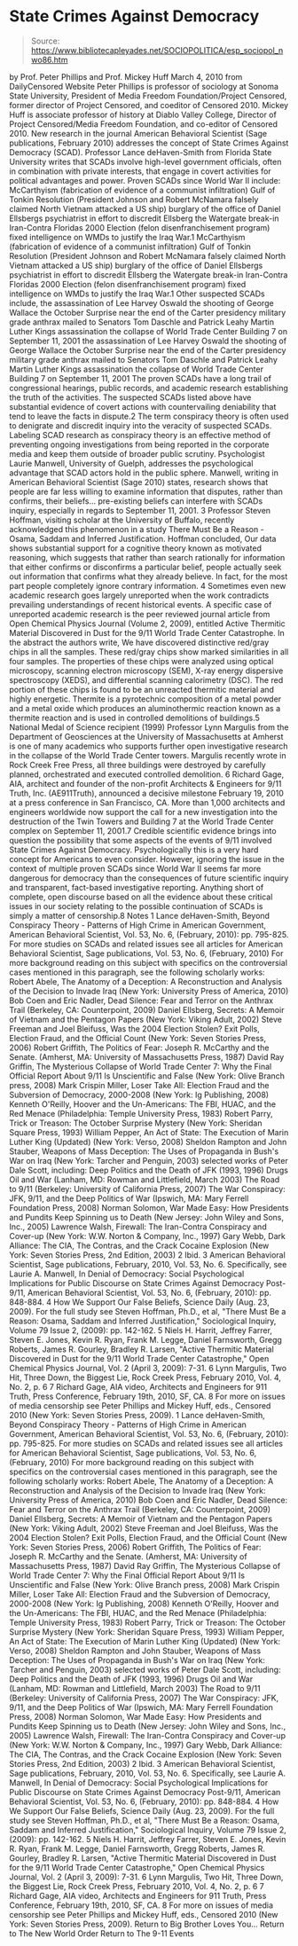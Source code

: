 # State Crimes Against Democracy

> Source: https://www.bibliotecapleyades.net/SOCIOPOLITICA/esp_sociopol_nwo86.htm

by Prof. Peter Phillips and Prof. Mickey Huff March 4, 2010
from DailyCensored Website
Peter Phillips is professor of sociology at Sonoma State University, President of Media Freedom Foundation/Project Censored, former director of Project Censored, and coeditor of Censored 2010. Mickey Huff is associate professor of history at Diablo Valley College, Director of Project Censored/Media Freedom Foundation, and co-editor of Censored 2010.
New research in the journal American Behavioral Scientist (Sage publications, February 2010) addresses the concept of State Crimes Against Democracy (SCAD).
Professor Lance deHaven-Smith from Florida State University writes that SCADs involve high-level government officials, often in combination with private interests, that engage in covert activities for political advantages and power.
Proven SCADs since World War II include:
McCarthyism (fabrication of evidence of a communist infiltration) Gulf of Tonkin Resolution (President Johnson and Robert McNamara falsely claimed North Vietnam attacked a US ship) burglary of the office of Daniel Ellsbergs psychiatrist in effort to discredit Ellsberg the Watergate break-in Iran-Contra Floridas 2000 Election (felon disenfranchisement program) fixed intelligence on WMDs to justify the Iraq War.1
McCarthyism (fabrication of evidence of a communist infiltration)
Gulf of Tonkin Resolution (President Johnson and Robert McNamara falsely claimed North Vietnam attacked a US ship)
burglary of the office of Daniel Ellsbergs psychiatrist in effort to discredit Ellsberg
the Watergate break-in
Iran-Contra
Floridas 2000 Election (felon disenfranchisement program)
fixed intelligence on WMDs to justify the Iraq War.1
Other suspected SCADs include,
the assassination of Lee Harvey Oswald the shooting of George Wallace the October Surprise near the end of the Carter presidency military grade anthrax mailed to Senators Tom Daschle and Patrick Leahy Martin Luther Kings assassination the collapse of World Trade Center Building 7 on September 11, 2001
the assassination of Lee Harvey Oswald
the shooting of George Wallace
the October Surprise near the end of the Carter presidency
military grade anthrax mailed to Senators Tom Daschle and Patrick Leahy
Martin Luther Kings assassination
the collapse of World Trade Center Building 7 on September 11, 2001
The proven SCADs have a long trail of congressional hearings, public records, and academic research establishing the truth of the activities. The suspected SCADs listed above have substantial evidence of covert actions with countervailing deniability that tend to leave the facts in dispute.2 The term conspiracy theory is often used to denigrate and discredit inquiry into the veracity of suspected SCADs.
Labeling SCAD research as conspiracy theory is an effective method of preventing ongoing investigations from being reported in the corporate media and keep them outside of broader public scrutiny.
Psychologist Laurie Manwell, University of Guelph, addresses the psychological advantage that SCAD actors hold in the public sphere.
Manwell, writing in American Behavioral Scientist (Sage 2010) states,
research shows that people are far less willing to examine information that disputes, rather than confirms, their beliefs... pre-existing beliefs can interfere with SCADs inquiry, especially in regards to September 11, 2001. 3
Professor Steven Hoffman, visiting scholar at the University of Buffalo, recently acknowledged this phenomenon in a study There Must Be a Reason - Osama, Saddam and Inferred Justification.
Hoffman concluded,
Our data shows substantial support for a cognitive theory known as motivated reasoning, which suggests that rather than search rationally for information that either confirms or disconfirms a particular belief, people actually seek out information that confirms what they already believe. In fact, for the most part people completely ignore contrary information. 4
Sometimes even new academic research goes largely unreported when the work contradicts prevailing understandings of recent historical events.
A specific case of unreported academic research is the peer reviewed journal article from Open Chemical Physics Journal (Volume 2, 2009), entitled Active Thermitic Material Discovered in Dust for the 9/11 World Trade Center Catastrophe.
In the abstract the authors write,
We have discovered distinctive red/gray chips in all the samples. These red/gray chips show marked similarities in all four samples. The properties of these chips were analyzed using optical microscopy, scanning electron microscopy (SEM), X-ray energy dispersive spectroscopy (XEDS), and differential scanning calorimetry (DSC). The red portion of these chips is found to be an unreacted thermitic material and highly energetic.
Thermite is a pyrotechnic composition of a metal powder and a metal oxide which produces an aluminothermic reaction known as a thermite reaction and is used in controlled demolitions of buildings.5 National Medal of Science recipient (1999) Professor Lynn Margulis from the Department of Geosciences at the University of Massachusetts at Amherst is one of many academics who supports further open investigative research in the collapse of the World Trade Center towers.
Margulis recently wrote in Rock Creek Free Press,
all three buildings were destroyed by carefully planned, orchestrated and executed controlled demolition. 6
Richard Gage, AIA, architect and founder of the non-profit Architects & Engineers for 9/11 Truth, Inc. (AE911Truth), announced a decisive milestone February 19, 2010 at a press conference in San Francisco, CA. More than 1,000 architects and engineers worldwide now support the call for a new investigation into the destruction of the Twin Towers and Building 7 at the World Trade Center complex on September 11, 2001.7 Credible scientific evidence brings into question the possibility that some aspects of the events of 9/11 involved State Crimes Against Democracy.
Psychologically this is a very hard concept for Americans to even consider. However, ignoring the issue in the context of multiple proven SCADs since World War II seems far more dangerous for democracy than the consequences of future scientific inquiry and transparent, fact-based investigative reporting.
Anything short of complete, open discourse based on all the evidence about these critical issues in our society relating to the possible continuation of SCADs is simply a matter of censorship.8
Notes
1 Lance deHaven-Smith, Beyond Conspiracy Theory - Patterns of High Crime in American Government, American Behavioral Scientist, Vol. 53, No. 6, (February, 2010): pp. 795-825. For more studies on SCADs and related issues see all articles for American Behavioral Scientist, Sage publications, Vol. 53, No. 6, (February, 2010) For more background reading on this subject with specifics on the controversial cases mentioned in this paragraph, see the following scholarly works: Robert Abele, The Anatomy of a Deception: A Reconstruction and Analysis of the Decision to Invade Iraq (New York: University Press of America, 2010) Bob Coen and Eric Nadler, Dead Silence: Fear and Terror on the Anthrax Trail (Berkeley, CA: Counterpoint, 2009) Daniel Ellsberg, Secrets: A Memoir of Vietnam and the Pentagon Papers (New York: Viking Adult, 2002) Steve Freeman and Joel Bleifuss, Was the 2004 Election Stolen? Exit Polls, Election Fraud, and the Official Count (New York: Seven Stories Press, 2006) Robert Griffith, The Politics of Fear: Joseph R. McCarthy and the Senate. (Amherst, MA: University of Massachusetts Press, 1987) David Ray Griffin, The Mysterious Collapse of World Trade Center 7: Why the Final Official Report About 9/11 Is Unscientific and False (New York: Olive Branch press, 2008) Mark Crispin Miller, Loser Take All: Election Fraud and the Subversion of Democracy, 2000-2008 (New York: Ig Publishing, 2008) Kenneth O'Reilly, Hoover and the Un-Americans: The FBI, HUAC, and the Red Menace (Philadelphia: Temple University Press, 1983) Robert Parry, Trick or Treason: The October Surprise Mystery (New York: Sheridan Square Press, 1993) William Pepper, An Act of State: The Execution of Marin Luther King (Updated) (New York: Verso, 2008) Sheldon Rampton and John Stauber, Weapons of Mass Deception: The Uses of Propaganda in Bush's War on Iraq (New York: Tarcher and Penguin, 2003) selected works of Peter Dale Scott, including: Deep Politics and the Death of JFK (1993, 1996) Drugs Oil and War (Lanham, MD: Rowman and Littlefield, March 2003) The Road to 9/11 (Berkeley: University of California Press, 2007) The War Conspiracy: JFK, 9/11, and the Deep Politics of War (Ipswich, MA: Mary Ferrell Foundation Press, 2008) Norman Solomon, War Made Easy: How Presidents and Pundits Keep Spinning us to Death (New Jersey: John Wiley and Sons, Inc., 2005) Lawrence Walsh, Firewall: The Iran-Contra Conspiracy and Cover-up (New York: W.W. Norton & Company, Inc., 1997) Gary Webb, Dark Alliance: The CIA, The Contras, and the Crack Cocaine Explosion (New York: Seven Stories Press, 2nd Edition, 2003) 2 Ibid. 3 American Behavioral Scientist, Sage publications, February, 2010, Vol. 53, No. 6. Specifically, see Laurie A. Manwell, In Denial of Democracy: Social Psychological Implications for Public Discourse on State Crimes Against Democracy Post-9/11, American Behavioral Scientist, Vol. 53, No. 6, (February, 2010): pp. 848-884. 4 How We Support Our False Beliefs, Science Daily (Aug. 23, 2009). For the full study see Steven Hoffman, Ph.D., et al, "There Must Be a Reason: Osama, Saddam and Inferred Justification," Sociological Inquiry, Volume 79 Issue 2, (2009): pp. 142-162. 5 Niels H. Harrit, Jeffrey Farrer, Steven E. Jones, Kevin R. Ryan, Frank M. Legge, Daniel Farnsworth, Gregg Roberts, James R. Gourley, Bradley R. Larsen, "Active Thermitic Material Discovered in Dust for the 9/11 World Trade Center Catastrophe," Open Chemical Physics Journal, Vol. 2 (April 3, 2009): 7-31. 6 Lynn Margulis, Two Hit, Three Down, the Biggest Lie, Rock Creek Press, February 2010, Vol. 4, No. 2, p. 6 7 Richard Gage, AIA video, Architects and Engineers for 911 Truth, Press Conference, February 19th, 2010, SF, CA. 8 For more on issues of media censorship see Peter Phillips and Mickey Huff, eds., Censored 2010 (New York: Seven Stories Press, 2009).
1 Lance deHaven-Smith, Beyond Conspiracy Theory - Patterns of High Crime in American Government, American Behavioral Scientist, Vol. 53, No. 6, (February, 2010): pp. 795-825. For more studies on SCADs and related issues see all articles for American Behavioral Scientist, Sage publications, Vol. 53, No. 6, (February, 2010)
For more background reading on this subject with specifics on the controversial cases mentioned in this paragraph, see the following scholarly works:
Robert Abele, The Anatomy of a Deception: A Reconstruction and Analysis of the Decision to Invade Iraq (New York: University Press of America, 2010)
Bob Coen and Eric Nadler, Dead Silence: Fear and Terror on the Anthrax Trail (Berkeley, CA: Counterpoint, 2009)
Daniel Ellsberg, Secrets: A Memoir of Vietnam and the Pentagon Papers (New York: Viking Adult, 2002)
Steve Freeman and Joel Bleifuss, Was the 2004 Election Stolen? Exit Polls, Election Fraud, and the Official Count (New York: Seven Stories Press, 2006)
Robert Griffith, The Politics of Fear: Joseph R. McCarthy and the Senate. (Amherst, MA: University of Massachusetts Press, 1987)
David Ray Griffin, The Mysterious Collapse of World Trade Center 7: Why the Final Official Report About 9/11 Is Unscientific and False (New York: Olive Branch press, 2008)
Mark Crispin Miller, Loser Take All: Election Fraud and the Subversion of Democracy, 2000-2008 (New York: Ig Publishing, 2008)
Kenneth O'Reilly, Hoover and the Un-Americans: The FBI, HUAC, and the Red Menace (Philadelphia: Temple University Press, 1983)
Robert Parry, Trick or Treason: The October Surprise Mystery (New York: Sheridan Square Press, 1993)
William Pepper, An Act of State: The Execution of Marin Luther King (Updated) (New York: Verso, 2008)
Sheldon Rampton and John Stauber, Weapons of Mass Deception: The Uses of Propaganda in Bush's War on Iraq (New York: Tarcher and Penguin, 2003)
selected works of Peter Dale Scott, including:
Deep Politics and the Death of JFK (1993, 1996)
Drugs Oil and War (Lanham, MD: Rowman and Littlefield, March 2003)
The Road to 9/11 (Berkeley: University of California Press, 2007)
The War Conspiracy: JFK, 9/11, and the Deep Politics of War (Ipswich, MA: Mary Ferrell Foundation Press, 2008)
Norman Solomon, War Made Easy: How Presidents and Pundits Keep Spinning us to Death (New Jersey: John Wiley and Sons, Inc., 2005)
Lawrence Walsh, Firewall: The Iran-Contra Conspiracy and Cover-up (New York: W.W. Norton & Company, Inc., 1997)
Gary Webb, Dark Alliance: The CIA, The Contras, and the Crack Cocaine Explosion (New York: Seven Stories Press, 2nd Edition, 2003)
2 Ibid. 3 American Behavioral Scientist, Sage publications, February, 2010, Vol. 53, No. 6. Specifically, see Laurie A. Manwell, In Denial of Democracy: Social Psychological Implications for Public Discourse on State Crimes Against Democracy Post-9/11, American Behavioral Scientist, Vol. 53, No. 6, (February, 2010): pp. 848-884. 4 How We Support Our False Beliefs, Science Daily (Aug. 23, 2009). For the full study see Steven Hoffman, Ph.D., et al, "There Must Be a Reason: Osama, Saddam and Inferred Justification," Sociological Inquiry, Volume 79 Issue 2, (2009): pp. 142-162. 5 Niels H. Harrit, Jeffrey Farrer, Steven E. Jones, Kevin R. Ryan, Frank M. Legge, Daniel Farnsworth, Gregg Roberts, James R. Gourley, Bradley R. Larsen, "Active Thermitic Material Discovered in Dust for the 9/11 World Trade Center Catastrophe," Open Chemical Physics Journal, Vol. 2 (April 3, 2009): 7-31. 6 Lynn Margulis, Two Hit, Three Down, the Biggest Lie, Rock Creek Press, February 2010, Vol. 4, No. 2, p. 6 7 Richard Gage, AIA video, Architects and Engineers for 911 Truth, Press Conference, February 19th, 2010, SF, CA. 8 For more on issues of media censorship see Peter Phillips and Mickey Huff, eds., Censored 2010 (New York: Seven Stories Press, 2009).
Return to Big Brother Loves You...
Return to The New World Order
Return to The 9-11 Events

